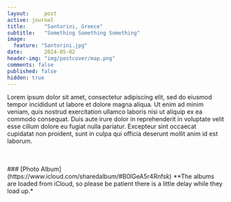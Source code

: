 ```yaml
---
layout:     post
active: journal
title:      "Santorini, Greece"
subtitle:   "Something Something Something"
image:
  feature: "Santorini.jpg"
date:       2024-05-02
header-img: "img/postcover/map.png"
comments: false
published: false
hidden: true
---
```


Lorem ipsum dolor sit amet, consectetur adipiscing elit, sed do eiusmod tempor incididunt ut labore et dolore magna aliqua. Ut enim ad minim veniam, quis nostrud exercitation ullamco laboris nisi ut aliquip ex ea commodo consequat. Duis aute irure dolor in reprehenderit in voluptate velit esse cillum dolore eu fugiat nulla pariatur. Excepteur sint occaecat cupidatat non proident, sunt in culpa qui officia deserunt mollit anim id est laborum.

<br>
<br>
### [Photo Album](https://www.icloud.com/sharedalbum/#B0lGeA5r4Rnfsk) 
**The albums are loaded from iCloud, so please be patient there is a little delay while they load up.*
